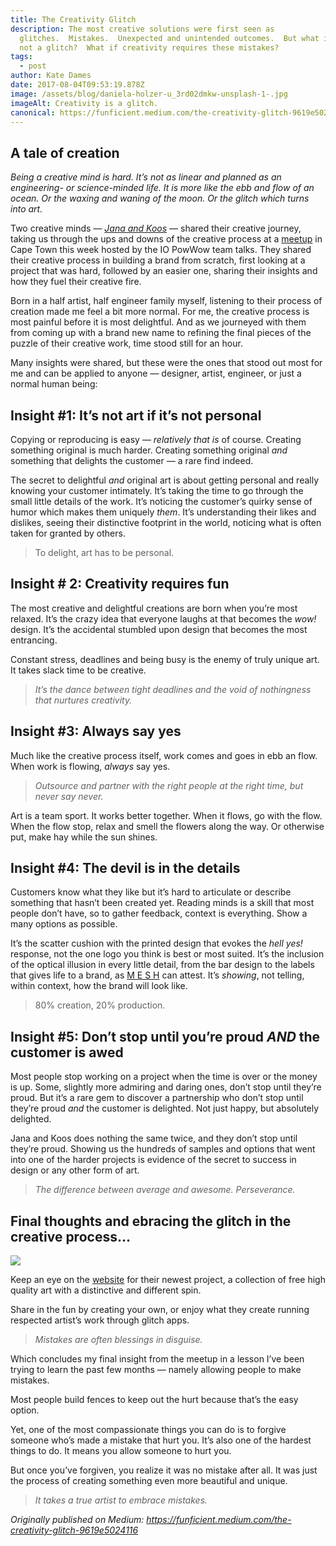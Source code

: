 ```yaml
---
title: The Creativity Glitch
description: The most creative solutions were first seen as
  glitches.  Mistakes.  Unexpected and unintended outcomes.  But what if it's
  not a glitch?  What if creativity requires these mistakes?
tags:
  - post
author: Kate Dames
date: 2017-08-04T09:53:19.878Z
image: /assets/blog/daniela-holzer-u_3rd02dmkw-unsplash-1-.jpg
imageAlt: Creativity is a glitch.
canonical: https://funficient.medium.com/the-creativity-glitch-9619e5024116
---
```

## A tale of creation

*Being a creative mind is hard. It’s not as linear and planned as an engineering- or science-minded life. It is more like the ebb and flow of an ocean. Or the waxing and waning of the moon. Or the glitch which turns into art.*

Two creative minds — *[Jana and Koos](http://www.janaandkoos.studio/)* — shared their creative journey, taking us through the ups and downs of the creative process at a [meetup](https://www.meetup.com/IO-Powwow/events/241905903/) in Cape Town this week hosted by the IO PowWow team talks. They shared their creative process in building a brand from scratch, first looking at a project that was hard, followed by an easier one, sharing their insights and how they fuel their creative fire.

Born in a half artist, half engineer family myself, listening to their process of creation made me feel a bit more normal. For me, the creative process is most painful before it is most delightful. And as we journeyed with them from coming up with a brand new name to refining the final pieces of the puzzle of their creative work, time stood still for an hour.

Many insights were shared, but these were the ones that stood out most for me and can be applied to anyone — designer, artist, engineer, or just a normal human being:

## Insight #1: It’s not art if it’s not personal

Copying or reproducing is easy — *relatively that is* of course. Creating something original is much harder. Creating something original *and* something that delights the customer — a rare find indeed.

The secret to delightful *and* original art is about getting personal and really knowing your customer intimately. It’s taking the time to go through the small little details of the work. It’s noticing the customer’s quirky sense of humor which makes them uniquely *them*. It’s understanding their likes and dislikes, seeing their distinctive footprint in the world, noticing what is often taken for granted by others.

> To delight, art has to be personal.

## Insight # 2: Creativity requires fun

The most creative and delightful creations are born when you’re most relaxed. It’s the crazy idea that everyone laughs at that becomes the *wow!* design. It’s the accidental stumbled upon design that becomes the most entrancing.

Constant stress, deadlines and being busy is the enemy of truly unique art. It takes slack time to be creative.

> *It’s the dance between tight deadlines and the void of nothingness that nurtures creativity.*

## Insight #3: Always say yes

Much like the creative process itself, work comes and goes in ebb an flow. When work is flowing, *always* say yes.

> *Outsource and partner with the right people at the right time, but never say never.*

Art is a team sport. It works better together. When it flows, go with the flow. When the flow stop, relax and smell the flowers along the way. Or otherwise put, make hay while the sun shines.

## Insight #4: The devil is in the details

Customers know what they like but it’s hard to articulate or describe something that hasn’t been created yet. Reading minds is a skill that most people don’t have, so to gather feedback, context is everything. Show a many options as possible.

It’s the scatter cushion with the printed design that evokes the *hell yes!* response, not the one logo you think is best or most suited. It’s the inclusion of the optical illusion in every little detail, from the bar design to the labels that gives life to a brand, as [M E S H](https://www.meshclub.co.za/4pmatmesh/) can attest. It’s *showing*, not telling, within context, how the brand will look like.

> 80% creation, 20% production.

## Insight #5: Don’t stop until you’re proud *AND* the customer is awed

Most people stop working on a project when the time is over or the money is up. Some, slightly more admiring and daring ones, don’t stop until they’re proud. But it’s a rare gem to discover a partnership who don’t stop until they’re proud *and* the customer is delighted. Not just happy, but absolutely delighted.

Jana and Koos does nothing the same twice, and they don’t stop until they’re proud. Showing us the hundreds of samples and options that went into one of the harder projects is evidence of the secret to success in design or any other form of art.

> *The difference between average and awesome. Perseverance.*

## Final thoughts and ebracing the glitch in the creative process…

![](https://miro.medium.com/max/1400/1*SMwVlXfRAkhDqBbVntMx9g.jpeg)

Keep an eye on the [website](http://www.janaandkoos.studio/freeart) for their newest project, a collection of free high quality art with a distinctive and different spin.

Share in the fun by creating your own, or enjoy what they create running respected artist’s work through glitch apps.

> *Mistakes are often blessings in disguise.*

Which concludes my final insight from the meetup in a lesson I’ve been trying to learn the past few months — namely allowing people to make mistakes.

Most people build fences to keep out the hurt because that’s the easy option.

Yet, one of the most compassionate things you can do is to forgive someone who’s made a mistake that hurt you. It’s also one of the hardest things to do. It means you allow someone to hurt you.

But once you’ve forgiven, you realize it was no mistake after all. It was just the process of creating something even more beautiful and unique.

> *It takes a true artist to embrace mistakes.*

<!--EndFragment-->



*Originally published on Medium: https://funficient.medium.com/the-creativity-glitch-9619e5024116*